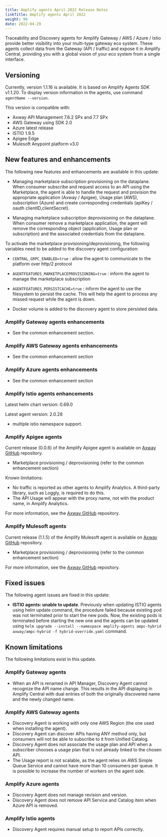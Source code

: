```yaml
---
title: Amplify agents April 2022 Release Notes
linkTitle: Amplify agents April 2022
weight: 90
date: 2022-04-29
---
```


Traceability and Discovery agents for Amplify Gateway / AWS / Azure / Istio provide better visibility into your multi-type gateway eco system. These agents collect data from the Gateway (API / traffic) and expose it in Amplify Central, providing you with a global vision of your eco system from a single interface.

## Versioning

Currently, version 1.1.16 is available. It is based on Amplify Agents SDK v1.1.20.
To display version information in the agents, use command `agentName --version`.

This version is compatible with:

* Axway API Management 7.6.2 SPx and 7.7 SPx
* AWS Gateway using SDK 2.0
* Azure latest release
* ISTIO 1.9.5
* Apigee Edge
* Mulesoft Anypoint platform v3.0

## New features and enhancements

The following new features and enhancements are available in this update:

* Managing marketplace subscription provisioning on the dataplane. When consumer subscribe and request access to an API using the Marketplace, the agent is able to handle the request and provision the appropriate application (Axway / Apigee), Usage plan (AWS), subscription (Azure) and create corresponding credentials (apiKey / oauth clientID,clientSecret).

* Managing marketplace subscription deprovisioning on the dataplane. When consumer remove a marketplace application, the agent will remove the corresponding object (application, Usage plan or subscription) and the associated credentials from the dataplane.

To activate the marketplace provisioning/deprovisioning, the following variables need to be added to the discovery agent configuration:

* `CENTRAL_GRPC_ENABLED=true` : allow the agent to communicate to the platform over http/2 protocol
* `AGENTFEATURES_MARKETPLACEPROVISIONING=true` : inform the agent to manage the marketplace subscription
* `AGENTFEATURES_PERSISTCACHE=true` : inform the agent to use the filesystem to persist the cache. This will help the agent to process any missed request while the agent is down.

* Docker volume is added to the discovery agent to store persisted data.

### Amplify Gateway agents enhancements

* See the common enhancement section.

### Amplify AWS Gateway agents enhancements

* See the common enhancement section

### Amplify Azure agents enhancements

* See the common enhancement section

### Amplify Istio agents enhancements

Latest helm chart version: 0.69.0

Latest agent version: 2.0.28

* multiple istio namespace support.

### Amplify Apigee agents

Current release (0.0.6) of the Amplify Apigee agent is available on [Axway GitHub](https://github.com/Axway/agents-apigee) repository.

* Marketplace provisioning / deprovisioning (refer to the common enhancement section)

Known limitations:

* No traffic is reported as other agents to Amplify Analytics. A third-party library, such as Loggly, is required to do this.
* The API Usage will appear with the proxy name, not with the product name, in Amplify Analytics.

For more information, see the [Axway GitHub](https://github.com/Axway/agents-apigee) repository.

### Amplify Mulesoft agents

Current release (1.1.5) of the Amplify Mulesoft agent is available on [Axway GitHub](https://github.com/Axway/agents-mulesoft) repository.

* Marketplace provisioning / deprovisioning (refer to the common enhancement section)

For more information, see the [Axway GitHub](https://github.com/Axway/agents-mulesoft) repository.

## Fixed issues

The following agent issues are fixed in this update:

* **ISTIO agents: unable to update**. Previously when updating ISTIO agents using helm update command, the procedure failed because existing pod was not terminated prior to start the new pods. Now, the existing pods is terminated before starting the new one and the agents can be updated using `helm upgrade --install --namespace amplify-agents ampc-hybrid axway/ampc-hybrid -f hybrid-override.yaml` command.

## Known limitations

The following limitations exist in this update.

### Amplify Gateway agents

* When an API is renamed in API Manager, Discovery Agent cannot recognize the API name change. This results in the API displaying in Amplify Central with dual entries of both the originally discovered name and the newly changed name.

### Amplify AWS Gateway agents

* Discovery Agent is working with only one AWS Region (the one used when installing the agent).
* Discovery Agent can discover APIs having ANY method only, but consumers will not be able to subscribe to it from Unified Catalog.
* Discovery Agent does not associate the usage plan and API when a subscriber chooses a usage plan that is not already linked to the chosen API.
* The Usage report is not scalable, as the agent relies on AWS Simple Queue Service and cannot have more than 10 consumers per queue. It is possible to increase the number of workers on the agent side.

### Amplify Azure agents

* Discovery Agent does not manage revision and version.
* Discovery Agent does not remove API Service and Catalog item when Azure API is removed.

### Amplify Istio agents

* Discovery Agent requires manual setup to report APIs correctly.